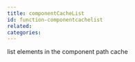 ```yaml
---
title: componentCacheList
id: function-componentcachelist
related:
categories:
---
```


list elements in the component path cache